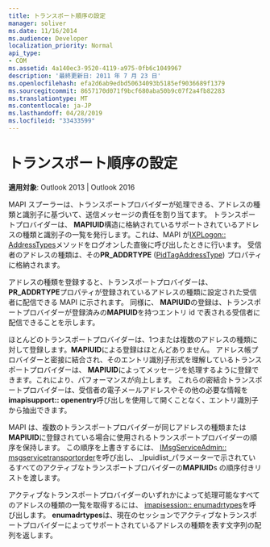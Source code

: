 ```yaml
---
title: トランスポート順序の設定
manager: soliver
ms.date: 11/16/2014
ms.audience: Developer
localization_priority: Normal
api_type:
- COM
ms.assetid: 4a140ec3-9520-4119-a975-0fb6c1049967
description: '最終更新日: 2011 年 7 月 23 日'
ms.openlocfilehash: efa2d6ab9edbd50634093b5185ef9036689f1379
ms.sourcegitcommit: 8657170d071f9bcf680aba50b9c07f2a4fb82283
ms.translationtype: MT
ms.contentlocale: ja-JP
ms.lasthandoff: 04/28/2019
ms.locfileid: "33433599"
---
```

# <a name="setting-transport-order"></a>トランスポート順序の設定

  
  
**適用対象**: Outlook 2013 | Outlook 2016 
  
MAPI スプーラーは、トランスポートプロバイダーが処理できる、アドレスの種類と識別子に基づいて、送信メッセージの責任を割り当てます。 トランスポートプロバイダーは、 **MAPIUID**構造に格納されているサポートされているアドレスの種類と識別子の一覧を発行します。これは、MAPI が[IXPLogon:: AddressTypes](ixplogon-addresstypes.md)メソッドをログオンした直後に呼び出したときに行います。 受信者のアドレスの種類は、その**PR_ADDRTYPE** ([PidTagAddressType](pidtagaddresstype-canonical-property.md)) プロパティに格納されます。
  
アドレスの種類を登録すると、トランスポートプロバイダーは、 **PR_ADDRTYPE**プロパティが登録されているアドレスの種類に設定された受信者に配信できる MAPI に示されます。 同様に、 **MAPIUID**の登録は、トランスポートプロバイダーが登録済みの**MAPIUID**を持つエントリ id で表される受信者に配信できることを示します。
  
ほとんどのトランスポートプロバイダーは、1つまたは複数のアドレスの種類に対して登録します。**MAPIUID**による登録はほとんどありません。 アドレス帳プロバイダーと密接に結合され、そのエントリ識別子形式を理解しているトランスポートプロバイダーは、 **MAPIUID**によってメッセージを処理するように登録できます。これにより、パフォーマンスが向上します。 これらの密結合トランスポートプロバイダーは、受信者の電子メールアドレスやその他の必要な情報を**imapisupport:: openentry**呼び出しを使用して開くことなく、エントリ識別子から抽出できます。 
  
MAPI は、複数のトランスポートプロバイダーが同じアドレスの種類または**MAPIUID**に登録されている場合に使用されるトランスポートプロバイダーの順序を保持します。 この順序を上書きするには、 [IMsgServiceAdmin:: msgservicetransportorder](imsgserviceadmin-msgservicetransportorder.md)を呼び出し、 _lpuidlist_パラメーターで示されているすべてのアクティブなトランスポートプロバイダーの**MAPIUID**s の順序付きリストを渡します。 
  
アクティブなトランスポートプロバイダーのいずれかによって処理可能なすべてのアドレスの種類の一覧を取得するには、 [imapisession:: enumadrtypes](imapisession-enumadrtypes.md)を呼び出します。 **enumadrtypes**は、現在のセッションでアクティブなトランスポートプロバイダーによってサポートされているアドレスの種類を表す文字列の配列を返します。 
  

